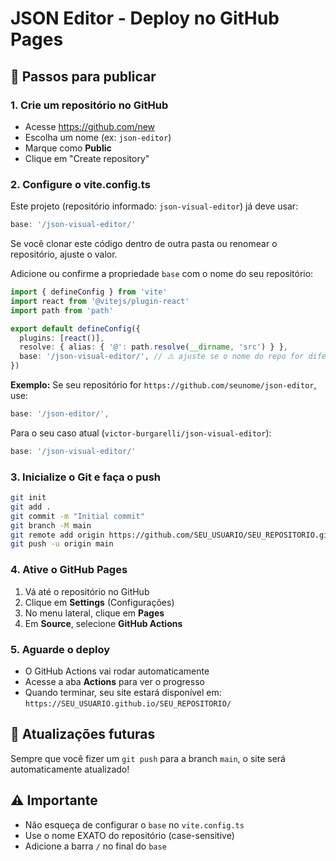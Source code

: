 # JSON Editor - Deploy no GitHub Pages

## 📝 Passos para publicar

### 1. Crie um repositório no GitHub
- Acesse https://github.com/new
- Escolha um nome (ex: `json-editor`)
- Marque como **Public**
- Clique em "Create repository"

### 2. Configure o vite.config.ts

Este projeto (repositório informado: `json-visual-editor`) já deve usar:

```ts
base: '/json-visual-editor/'
```

Se você clonar este código dentro de outra pasta ou renomear o repositório, ajuste o valor.

Adicione ou confirme a propriedade `base` com o nome do seu repositório:

```ts
import { defineConfig } from 'vite'
import react from '@vitejs/plugin-react'
import path from 'path'

export default defineConfig({
  plugins: [react()],
  resolve: { alias: { '@': path.resolve(__dirname, 'src') } },
  base: '/json-visual-editor/', // ⚠️ ajuste se o nome do repo for diferente
})
```

**Exemplo:** Se seu repositório for `https://github.com/seunome/json-editor`, use:
```ts
base: '/json-editor/',
```

Para o seu caso atual (`victor-burgarelli/json-visual-editor`):
```ts
base: '/json-visual-editor/'
```

### 3. Inicialize o Git e faça o push

```bash
git init
git add .
git commit -m "Initial commit"
git branch -M main
git remote add origin https://github.com/SEU_USUARIO/SEU_REPOSITORIO.git
git push -u origin main
```

### 4. Ative o GitHub Pages

1. Vá até o repositório no GitHub
2. Clique em **Settings** (Configurações)
3. No menu lateral, clique em **Pages**
4. Em **Source**, selecione **GitHub Actions**

### 5. Aguarde o deploy

- O GitHub Actions vai rodar automaticamente
- Acesse a aba **Actions** para ver o progresso
- Quando terminar, seu site estará disponível em:
  `https://SEU_USUARIO.github.io/SEU_REPOSITORIO/`

## 🔄 Atualizações futuras

Sempre que você fizer um `git push` para a branch `main`, o site será automaticamente atualizado!

## ⚠️ Importante

- Não esqueça de configurar o `base` no `vite.config.ts`
- Use o nome EXATO do repositório (case-sensitive)
- Adicione a barra `/` no final do `base`
